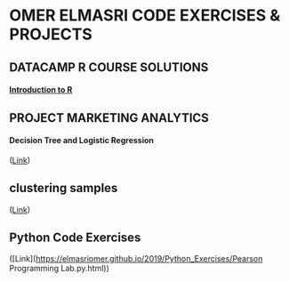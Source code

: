 # OMER ELMASRI CODE EXERCISES & PROJECTS

## DATACAMP R COURSE SOLUTIONS
#### [Introduction to R](https://elmasriomer.github.io/2019/Datacamp%20Course%20Solutions/Introduction_to_R.html)

## PROJECT MARKETING ANALYTICS
#### Decision Tree and Logistic Regression
([Link](https://elmasriomer.github.io/2019/ProjectMA_BugsBunny.html)) 

## clustering samples
([Link](https://elmasriomer.github.io/2019/clustering_samples/ProjectMA_BugsBunny.html)) 

## Python Code Exercises
([Link](https://elmasriomer.github.io/2019/Python_Exercises/Pearson Programming Lab.py.html)) 
